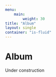 ```yaml
---
menu:
    main:
        weight: 30
title: "Album"
layout: single
container: "is-fluid"
---
```


# Album

Under construction
